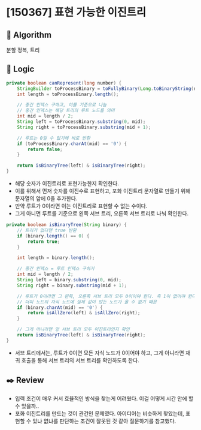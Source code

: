 # [150367] 표현 가능한 이진트리

## :pushpin: **Algorithm**

분할 정복, 트리

## :round_pushpin: **Logic**

```java
private boolean canRepresent(long number) {
    StringBuilder toProcessBinary = toFullyBinary(Long.toBinaryString(number));
    int length = toProcessBinary.length();

    // 중간 인덱스 구하고, 이를 기준으로 나눔
    // 중간 인덱스는 해당 트리의 루트 노드를 의미
    int mid = length / 2;
    String left = toProcessBinary.substring(0, mid);
    String right = toProcessBinary.substring(mid + 1);

    // 루트는 0일 수 없기에 바로 반환
    if (toProcessBinary.charAt(mid) == '0') {
        return false;
    }

    return isBinaryTree(left) & isBinaryTree(right);
}
```

- 해당 숫자가 이진트리로 표현가능한지 확인한다.
- 이를 위해서 먼저 숫자를 이진수로 표현하고, 포화 이진트리 문자열로 만들기 위해 문자열의 앞에 0을 추가한다.
- 만약 루트가 0이라면 이는 이진트리로 표현할 수 없는 수이다.
- 그게 아니면 루트를 기준으로 왼쪽 서브 트리, 오른쪽 서브 트리로 나눠 확인한다.

```java
private boolean isBinaryTree(String binary) {
    // 트리가 없다면 true 반환
    if (binary.length() == 0) {
        return true;
    }

    int length = binary.length();

    // 중간 인덱스 = 루트 인덱스 구하기
    int mid = length / 2;
    String left = binary.substring(0, mid);
    String right = binary.substring(mid + 1);

    // 루트가 0이라면 그 왼쪽, 오른쪽 서브 트리 모두 0이어야 한다. 즉 1이 없어야 한다.
    // 더미 노드의 자식 노드에 실제 값이 있는 노드가 올 수 없기 때문
    if (binary.charAt(mid) == '0') {
        return isAllZero(left) & isAllZero(right);
    }

    // 그게 아니라면 양 서브 트리 모두 이진트리인지 확인
    return isBinaryTree(left) & isBinaryTree(right);
}
```

- 서브 트리에서는, 루트가 0이면 모든 자식 노드가 0이어야 하고, 그게 아니라면 재귀 호출을 통해 서브 트리의 서브 트리를 확인하도록 한다.

## :black_nib: **Review**

- 입력 조건이 매우 커서 효율적인 방식을 찾는게 어려웠다. 이걸 어떻게 시간 안에 할 수 있을까..
- 포화 이진트리를 만드는 것이 관건인 문제였다. 아이디어는 비슷하게 찾았는데, 표현할 수 있냐 없냐를 판단하는 조건이 잘못된 것 같아 질문하기를 참고했다.
